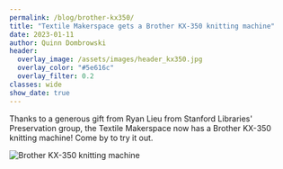```yaml
---
permalink: /blog/brother-kx350/
title: "Textile Makerspace gets a Brother KX-350 knitting machine"
date: 2023-01-11
author: Quinn Dombrowski
header:
  overlay_image: /assets/images/header_kx350.jpg
  overlay_color: "#5e616c"
  overlay_filter: 0.2
classes: wide
show_date: true
---
```


Thanks to a generous gift from Ryan Lieu from Stanford Libraries' Preservation group, the Textile Makerspace now has a Brother KX-350 knitting machine! Come by to try it out.

![Brother KX-350 knitting machine](/assets/images/blog_kx350.jpg)